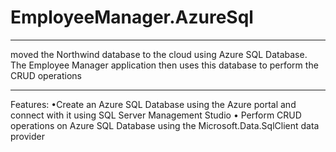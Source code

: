 # EmployeeManager.AzureSql

***
moved the Northwind database to the
cloud using Azure SQL Database. The Employee Manager application then uses this
database to perform the CRUD operations
***

Features:
•Create an Azure SQL Database using the Azure portal and connect
with it using SQL Server Management Studio
• Perform CRUD operations on Azure SQL Database using the
Microsoft.Data.SqlClient data provider
